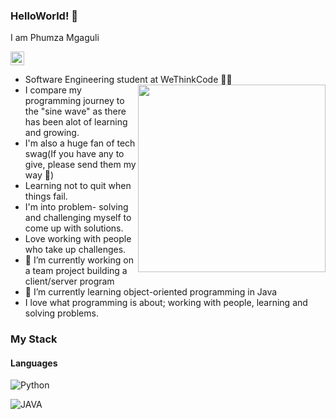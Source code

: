 ### HelloWorld! 👋

I am Phumza Mgaguli

[<img alt="phumza-mgaguli-0653a21ba |  LinkedIn" width="22px" height="22px" src="https://user-images.githubusercontent.com/67915177/113033733-a0dc2700-9191-11eb-893e-4338507c400b.png"/>][linkedin]

[linkedin]:https://www.linkedin.com/in/phumza-mgaguli-0653a21ba

- Software Engineering student at WeThinkCode 👩‍🎓 <img align="right" width="300px" height="300px" src="https://user-images.githubusercontent.com/67915177/113029057-4ab8b500-918c-11eb-87f1-c2ee3b58879b.gif"/>
- I compare my programming journey to the "sine wave" as there has been alot of learning and growing.
- I'm also a huge fan of tech swag(If you have any to give, please send them my way 🙋)
- Learning not to quit when things fail.
- I'm into problem- solving and challenging myself to come up with solutions.
- Love working with people who take up challenges.
- 🔭 I’m currently working on a team project building a client/server program
- 🌱 I’m currently learning object-oriented programming in Java
- I love what programming is about; working with people, learning and solving problems.



### My Stack

#### Languages

![Python](https://img.shields.io/badge/-Python-EDD222?style=flat&logo=python&logoColor=yellow&color=purple)

![JAVA](https://img.shields.io/badge/-JAVA-black?logo=java&style=flat&color=red&logoColor=yellow)
